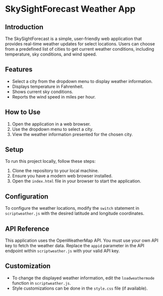# SkySightForecast Weather App

## Introduction
The SkySightForecast is a simple, user-friendly web application that provides real-time weather updates for select locations. Users can choose from a predefined list of cities to get current weather conditions, including temperature, sky conditions, and wind speed.

## Features
- Select a city from the dropdown menu to display weather information.
- Displays temperature in Fahrenheit.
- Shows current sky conditions.
- Reports the wind speed in miles per hour.

## How to Use
1. Open the application in a web browser.
2. Use the dropdown menu to select a city.
3. View the weather information presented for the chosen city.

## Setup
To run this project locally, follow these steps:
1. Clone the repository to your local machine.
2. Ensure you have a modern web browser installed.
3. Open the `index.html` file in your browser to start the application.

## Configuration
To configure the weather locations, modify the `switch` statement in `scriptweather.js` with the desired latitude and longitude coordinates.

## API Reference
This application uses the OpenWeatherMap API. You must use your own API key to fetch the weather data. Replace the `appid` parameter in the API endpoint within `scriptweather.js` with your valid API key.

## Customization
- To change the displayed weather information, edit the `loadweathermode` function in `scriptweather.js`.
- Style customizations can be done in the `style.css` file (if available).







